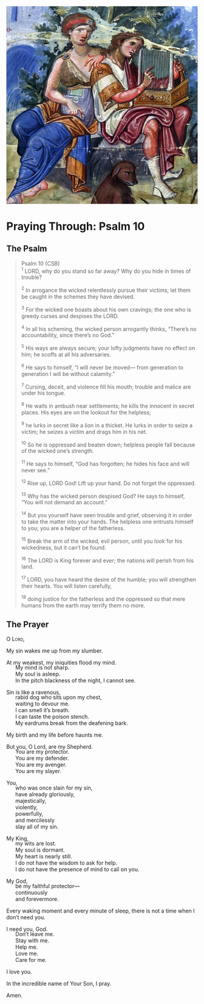 <img class="intro-right" src="../images/art-paris-psalter.jpg">

<style>
  li {list-style-type: none;}
  p + ul {
    margin-top: -18px;
}
</style>

# Praying Through: Psalm 10

## The Psalm

>Psalm 10 (CSB)  
><sup>1</sup> LORD, why do you stand so far away? Why do you hide in times of trouble? 
>
><sup>2</sup> In arrogance the wicked relentlessly pursue their victims; let them be caught in the schemes they have devised. 
>
><sup>3</sup> For the wicked one boasts about his own cravings; the one who is greedy curses and despises the LORD. 
>
><sup>4</sup> In all his scheming, the wicked person arrogantly thinks, “There’s no accountability, since there’s no God.” 
>
><sup>5</sup> His ways are always secure; your lofty judgments have no effect on him; he scoffs at all his adversaries. 
>
><sup>6</sup> He says to himself, “I will never be moved— from generation to generation I will be without calamity.” 
>
><sup>7</sup> Cursing, deceit, and violence fill his mouth; trouble and malice are under his tongue. 
>
><sup>8</sup> He waits in ambush near settlements; he kills the innocent in secret places. His eyes are on the lookout for the helpless; 
>
><sup>9</sup> he lurks in secret like a lion in a thicket. He lurks in order to seize a victim; he seizes a victim and drags him in his net. 
>
><sup>10</sup> So he is oppressed and beaten down; helpless people fall because of the wicked one’s strength. 
>
><sup>11</sup> He says to himself, “God has forgotten; he hides his face and will never see.” 
>
><sup>12</sup> Rise up, LORD God! Lift up your hand. Do not forget the oppressed. 
>
><sup>13</sup> Why has the wicked person despised God? He says to himself, “You will not demand an account.” 
>
><sup>14</sup> But you yourself have seen trouble and grief, observing it in order to take the matter into your hands. The helpless one entrusts himself to you; you are a helper of the fatherless. 
>
><sup>15</sup> Break the arm of the wicked, evil person, until you look for his wickedness, but it can’t be found. 
>
><sup>16</sup> The LORD is King forever and ever; the nations will perish from his land. 
>
><sup>17</sup> LORD, you have heard the desire of the humble; you will strengthen their hearts. You will listen carefully, 
>
><sup>18</sup> doing justice for the fatherless and the oppressed so that mere humans from the earth may terrify them no more.

## The Prayer

<div style="font-variant: small-caps;">
O Lord,
</div>

My sin wakes me up from my slumber.

At my weakest, my iniquities flood my mind.
* My mind is not sharp.
* My soul is asleep.
* In the pitch blackness of the night, I cannot see.
* 
Sin is like a ravenous, 
* rabid dog who sits upon my chest, 
* waiting to devour me. 
* I can smell it’s breath. 
* I can taste the poison stench. 
* My eardrums break from the deafening bark.

My birth and my life before haunts me.

But you, O Lord, are my Shepherd. 
* You are my protector.
* You are my defender.
* You are my avenger.
* You are my slayer.

You, 
* who was once slain for my sin, 
* have already gloriously, 
* majestically, 
* violently, 
* powerfully, 
* and mercilessly 
* slay all of my sin.

My King,
* my wits are lost. 
* My soul is dormant. 
* My heart is nearly still. 
* I do not have the wisdom to ask for help. 
* I do not have the presence of mind to call on you.

My God, 
* be my faithful protector—
* continuously 
* and forevermore.

Every waking moment and every minute of sleep, 
there is not a time when I don’t need you.

I need you, God. 
* Don’t leave me. 
* Stay with me. 
* Help me. 
* Love me. 
* Care for me.

I love you.

In the incredible name of Your Son, I pray.

Amen.
